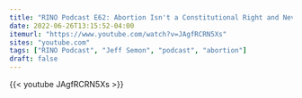 ```yaml
---
title: "RINO Podcast E62: Abortion Isn't a Constitutional Right and Never Was"
date: 2022-06-26T13:15:52-04:00
itemurl: "https://www.youtube.com/watch?v=JAgfRCRN5Xs"
sites: "youtube.com"
tags: ["RINO Podcast", "Jeff Semon", "podcast", "abortion"]
draft: false
---
```


{{< youtube JAgfRCRN5Xs >}}
